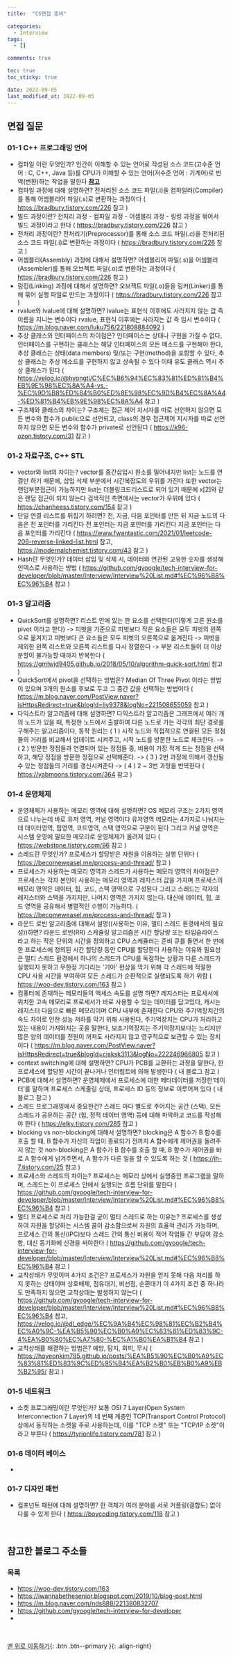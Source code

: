 ```yaml
---
title:  "CS면접 준비" 

categories:
  - Interview
tags:
  - []

comments: true

toc: true
toc_sticky: true

date: 2022-09-05
last_modified_at: 2022-09-05
---
```


## 면접 질문

### 01-1 C++ 프로그래밍 언어
- 컴파일 이란 무엇인가? 인간이 이해할 수 있는 언어로 작성된 소스 코드(고수준 언어 : C, C++, Java 등)를 CPU가 이해할 수 있는 언어(저수준 언어 : 기계어)로 번역(변환)하는 작업을 말한다 [**참고**](https://bradbury.tistory.com/226)
- 컴파일 과정에 대해 설명하면? 전처리된 소스 코드 파일(.i)을 컴파일러(Compiler)를 통해 어셈블리어 파일(.s)로 변환하는 과정이다 ( https://bradbury.tistory.com/226 참고 )
- 빌드 과정이란? 전처리 과정 - 컴파일 과정 - 어셈블리 과정 - 링킹 과정을 묶어서 빌드 과정이라고 한다 ( https://bradbury.tistory.com/226 참고 )
- 전처리 과정이란? 전처리기(Preprocessor)를 통해 소스 코드 파일(.c)을 전처리된 소스 코드 파일(.i)로 변환하는 과정이다 ( https://bradbury.tistory.com/226 참고 )
- 어셈블리(Assembly) 과정에 대해서 설명하면? 어셈블리어 파일(.s)을 어셈블러(Assembler)를 통해 오브젝트 파일(.o)로 변환하는 과정이다 ( https://bradbury.tistory.com/226 참고 )
- 링킹(Linking) 과정에 대해서 설명하면? 오브젝트 파일(.o)들을 링커(Linker)를 통해 묶어 실행 파일로 만드는 과정이다 ( https://bradbury.tistory.com/226 참고 )
- rvalue와 lvalue에 대해 설명하면? lvalue는 표현식 이후에도 사라지지 않는 값 즉 이름을 지니는 변수이다 rvalue, 표현식 이후에는 사라지는 값 즉 임시 변수이다 ( https://m.blog.naver.com/luku756/221808884092 )
- 추상 클래스와 인터페이스의 차이점은? 인터페이스는 상태나 구현을 가질 수 없다, 인터페이스를 구현하는 클래스는 해당 인터페이스의 모든 메소드를 구현해야 한다, 추상 클래스는 상태(data members) 및/또는 구현(method)을 포함할 수 있다, 추상 클래스는 추상 메소드를 구현하지 않고 상속될 수 있다 이때 유도 클래스 역시 추상 클래스가 된다 ( https://velog.io/@hyongti/C%EC%B6%94%EC%83%81%ED%81%B4%EB%9E%98%EC%8A%A4-vs.-%EC%9D%B8%ED%84%B0%ED%8E%98%EC%9D%B4%EC%8A%A4-%ED%81%B4%EB%9E%98%EC%8A%A4 참고 )
- 구조체와 클래스의 차이는? 구조체는 접근 제어 지시자를 따로 선언하지 않으면 모든 변수와 함수가 public으로 선언되고, class의 경우 접근제어 지시자를 따로 선언하지 않으면 모든 변수와 함수가 private로 선언된다 ( https://k96-ozon.tistory.com/31 참고 )

### 01-2 자료구조, C++ STL
- vector와 list의 차이는? vector를 중간삽입시 원소를 밀어내지만 list는 노드를 연결만 하기 때문에, 삽입 삭제 부분에서 시간복잡도의 우위를 가진다 또한 vector는 랜덤부분접근이 가능하지만 list는 더블링크드리스트로 되어 있기 때문에 x[2]와 같은 랜덤 접근이 되지 않는다 검색적인 측면에서는 vector가 우위에 있다 ( https://chanheess.tistory.com/154 참고 )
- 단일 연결 리스트를 뒤집기 하려면? 전, 지금, 다음 포인터를 만든 뒤 지금 노드의 다음은 전 포인터를 가리킨다 전 포인터는 지금 포인터를 가리킨다 지금 포인터는 다음 포인터를 가리킨다 ( https://www.fwantastic.com/2021/01/leetcode-206-reverse-linked-list.html 참고, https://modernalchemist.tistory.com/43 참고 )
- Hash란 무엇인가? 데이터 삽입 및 삭제 시, 데이터와 연관된 고유한 숫자를 생성해 인덱스로 사용하는 방법 ( https://github.com/gyoogle/tech-interview-for-developer/blob/master/Interview/Interview%20List.md#%EC%96%B8%EC%96%B4 참고 )

### 01-3 알고리즘
- QuickSort를 설명하면? 리스트 안에 있는 한 요소를 선택한다(이렇게 고른 원소를 pivot 이라고 한다) -> 피벗을 기준으로 피벗보다 작은 요소들은 모두 피벗의 왼쪽으로 옮겨지고 피벗보다 큰 요소들은 모두 피벗의 오른쪽으로 옮겨진다 -> 피벗을 제외한 왼쪽 리스트와 오른쪽 리스트를 다시 정렬한다 -> 부분 리스트들이 더 이상 분할이 불가능할 때까지 반복한다 ( https://gmlwjd9405.github.io/2018/05/10/algorithm-quick-sort.html 참고 )
- QuickSort에서 pivot을 선택하는 방법은? Median Of Three Pivot 이라는 방법이 있으며 3개의 원소를 후보로 두고 그 중간 값을 선택하는 방법이다 ( https://m.blog.naver.com/PostView.naver?isHttpsRedirect=true&blogId=ljy9378&logNo=221508655059 참고 )
- 다익스트라 알고리즘에 대해 설명하면? 다익스트라 알고리즘은 그래프에서 여러 개의 노드가 있을 때, 특정한 노드에서 출발하여 다른 노드로 가는 각각의 최단 경로를 구해주는 알고리즘이다, 동작 원리는 ( 1 ) 시작 노드와 직접적으로 연결된 모든 정점들의 거리를 비교해서 업데이트 시켜주고, 시작 노드를 방문한 노드로 체크한다. -> ( 2 ) 방문한 정점들과 연결되어 있는 정점들 중, 비용이 가장 적게 드는 정점을 선택하고, 해당 정점을 방문한 정점으로 선택해준다. -> ( 3 ) 2번 과정에 의해서 갱신될 수 있는 정점들의 거리를 갱신시켜준다 -> ( 4 ) 2 ~ 3번 과정을 반복한다 ( https://yabmoons.tistory.com/364 참고 )

### 01-4 운영체제
- 운영체제가 사용하는 메모리 영역에 대해 설명하면? OS 메모리 구조는 2가지 영역으로 나누는데 바로 유저 영역, 커널 영역이다 유저영역 메모리는 4가지로 나눠지는데 데이터영역, 힙영역, 코드영역, 스택 영역으로 구분이 된다 그리고 커널 영역은 시스템 운영에 필요한 메모리로 운영체제가 올려져 있다 ( https://webstone.tistory.com/96 참고 )
- 스레드란 무엇인가? 프로세스가 할당받은 자원을 이용하는 실행 단위다 ( https://becomeweasel.me/process-and-thread/ 참고 )
- 프로세스가 사용하는 메모리 영역과 스레드가 사용하는 메모리 영역의 차이점은? 프로세스는 각자 본인이 사용하는 메모리 영역과 레지스터 값을 가지며 프로세스의 메모리 영역은 데이터, 힙, 코드, 스택 영역으로 구성된다 그리고 스레드는 각자의 레지스터와 스택을 가지지만, 나머지 영역은 가지지 않는다. 대신에 데이터, 힙, 코드 영역을 공유해서 병렬적인 수행이 가능하다. ( https://becomeweasel.me/process-and-thread/ 참고 )
- 라운드 로빈 알고리즘에 대해서 설명((사용하는 이유, 멀티 스레드 환경에서의 필요성))하면? 라운드 로빈(RR) 스케쥴링 알고리즘은 시간 할당량 또는 타임슬라이스 라고 하는 작은 단위의 시간을 정의하고 CPU 스케쥴러는 준비 큐를 돌면서 한 번에 한 프로세스에 정의된 시간 할당량 동안 CPU를 할당한다 사용하는 이유와 필요성은 멀티 스레드 환경에서 하나의 스레드가 CPU를 독점하는 상황과 다른 스레드가 실행되지 못하고 무한정 기다리는 '기아' 현상을 막기 위해 각 스레드에 적절한 CPU 사용 시간을 부여하여 모든 스레드가 순환적으로 실행되도록 하기 위함 ( https://woo-dev.tistory.com/163 참고 )
- 컴퓨터에 존재하는 메모리들의 액세스 속도를 설명 하면? 레지스터는 프로세서에 위치한 고속 메모리로 프로세서가 바로 사용할 수 있는 데이터를 담고있다, 캐시는 레지스터 다음으로 빠른 메모리이며 CPU 내부에 존재한다 CPU와 주기억장치간의 속도 차이로 인한 성능 저하를 막기 위해 사용된다, 주기억장치는 CPU가 처리하고 있는 내용이 가져와지는 곳을 말한다, 보조기억장치는 주기억장치보다는 느리지만 많은 양의 데이터를 전원이 꺼져도 사라지지 않고 영구적으로 보관할 수 있는 장치이다 ( https://m.blog.naver.com/PostView.naver?isHttpsRedirect=true&blogId=cjsksk3113&logNo=222246966805 참고 )
- context switching에 대해 설명하면? CPU가 PCB를 교환하는 과정을 말한다, 한 프로세스에 할당된 시간이 끝나거나 인터럽트에 의해 발생한다 ( 내 블로그 참고 )
- PCB에 대해서 설명하면? 운영체제에서 프로세스에 대한 메타데이터를 저장한‘데이터’를 말하며 프로세스 스케줄링 상태, 프로세스 ID 등의 정보로 이루어져 있다 ( 내 블로그 참고 )
- 스레드 프로그래밍에서 중요한건? 스레드 마다 별도로 주어지는 공간 (스택), 모든 스레드가 공유하는 공간 (힙, 정적 데이터 영역) 등에 대해 파악하고 코드를 작성해야 한다 ( https://elky.tistory.com/285 참고 )
- blocking vs non-blocking에 대해서 설명하면? blocking은 A 함수가 B 함수를 호출 할 때, B 함수가 자신의 작업이 종료되기 전까지 A 함수에게 제어권을 돌려주지 않는 것 non-blocking은 A 함수가 B 함수를 호출 할 때, B 함수가 제어권을 바로 A 함수에게 넘겨주면서, A 함수가 다른 일을 할 수 있도록 하는 것 ( https://jh-7.tistory.com/25 참고 )
- 프로세스와 스레드의 차이는? 프로세스는 메모리 상에서 실행중인 프로그램을 말하며, 스레드는 이 프로세스 안에서 실행되는 흐름 단위를 말한다 ( https://github.com/gyoogle/tech-interview-for-developer/blob/master/Interview/Interview%20List.md#%EC%96%B8%EC%96%B4 참고 )
- 멀티 프로세스로 처리 가능한걸 굳이 멀티 스레드로 하는 이유는? 프로세스를 생성하여 자원을 할당하는 시스템 콜이 감소함으로써 자원의 효율적 관리가 가능하며, 프로세스 간의 통신(IPC)보다 스레드 간의 통신 비용이 적어 작업들 간 부담이 감소함, 대신 동기화에 신경을 써야한다 ( https://github.com/gyoogle/tech-interview-for-developer/blob/master/Interview/Interview%20List.md#%EC%96%B8%EC%96%B4 참고 )
- 교착상태가 무엇이며 4가지 조건은? 프로세스가 자원을 얻지 못해 다음 처리를 하지 못하는 상태이며 상호배제, 점유대기, 비선점, 순환대기 이 4가지 조건 중 하나라도 만족하지 않으면 교착상태는 발생하지 않는다 ( https://github.com/gyoogle/tech-interview-for-developer/blob/master/Interview/Interview%20List.md#%EC%96%B8%EC%96%B4 참고, https://velog.io/@dl_edge/%EC%9A%B4%EC%98%81%EC%B2%B4%EC%A0%9C-%EA%B5%90%EC%B0%A9%EC%83%81%ED%83%9C-4%EA%B0%80%EC%A7%80-%EC%A1%B0%EA%B1%B4 참고 )
- 교착상태를 해결하는 방법은? 예방, 탐지, 회피, 무시 ( https://hoyeonkim795.github.io/posts/%EA%B5%90%EC%B0%A9%EC%83%81%ED%83%9C%ED%95%B4%EA%B2%B0%EB%B0%A9%EB%B2%95/ 참고 )

### 01-5 네트워크
- 소켓 프로그래밍이란 무엇인가? 보통 OSI 7 Layer(Open System Interconnection 7 Layer)의 네 번째 계층인 TCP(Transport Control Protocol) 상에서 동작하는 소켓을 주로 사용하는데, 이를 "TCP 소켓" 또는 "TCP/IP 소켓"이라고 부른다 ( https://tyrionlife.tistory.com/781 참고 )

### 01-6 데이터 베이스
- 

### 01-7 디자인 패턴
- 컴포넌트 패턴에 대해 설명하면? 한 객체가 여러 분야를 서로 커플링(결합도) 없이 다룰 수 있게 한다 ( https://boycoding.tistory.com/118 참고 )

<br>

## 참고한 블로그 주소들

### 목록
- https://woo-dev.tistory.com/163
- https://iwannabethesenior.blogspot.com/2019/10/blog-post.html
- https://m.blog.naver.com/nds888/221380832707
- https://github.com/gyoogle/tech-interview-for-developer
- 

<br>

[맨 위로 이동하기](#){: .btn .btn--primary }{: .align-right}